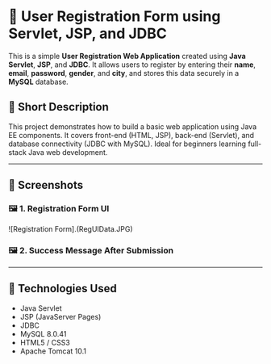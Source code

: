 # 📝 User Registration Form using Servlet, JSP, and JDBC

This is a simple **User Registration Web Application** created using **Java Servlet**, **JSP**, and **JDBC**. It allows users to register by entering their **name**, **email**, **password**, **gender**, and **city**, and stores this data securely in a **MySQL** database.

## 🧾 Short Description

This project demonstrates how to build a basic web application using Java EE components. It covers front-end (HTML, JSP), back-end (Servlet), and database connectivity (JDBC with MySQL). Ideal for beginners learning full-stack Java web development.

---

## 📸 Screenshots

### 🖼️ 1. Registration Form UI
![Registration Form].(RegUIData.JPG)

### 🖼️ 2. Success Message After Submission

---

## 🚀 Technologies Used

- Java Servlet
- JSP (JavaServer Pages)
- JDBC
- MySQL 8.0.41
- HTML5 / CSS3
- Apache Tomcat 10.1



